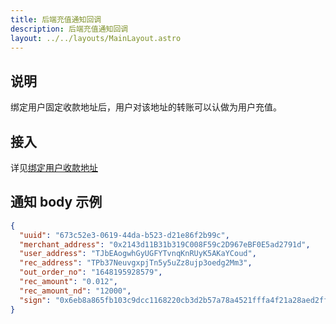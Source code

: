 ```yaml
---
title: 后端充值通知回调
description: 后端充值通知回调
layout: ../../layouts/MainLayout.astro
---
```


## 说明

绑定用户固定收款地址后，用户对该地址的转账可以认做为用户充值。

## 接入

详见[绑定用户收款地址](/zh-CN/bindReceiveAddress)

## 通知 body 示例

```json
{
  "uuid": "673c52e3-0619-44da-b523-d21e86f2b99c",
  "merchant_address": "0x2143d11B31b319C008F59c2D967eBF0E5ad2791d",
  "user_address": "TJbEAogwhGyUGFYTvnqKnRUyK5AKaYCoud",
  "rec_address": "TPb37NeuvgxpjTn5y5uZz8ujp3oedg2Mm3",
  "out_order_no": "1648195928579",
  "rec_amount": "0.012",
  "rec_amount_nd": "12000",
  "sign": "0x6eb8a865fb103c9dcc1168220cb3d2b57a78a4521fffa4f21a28aed2ff1c22e305cf7251745311dd86917ea84942d276b138efc4fd260829c2e408e47a571e1e1b"
}
```
